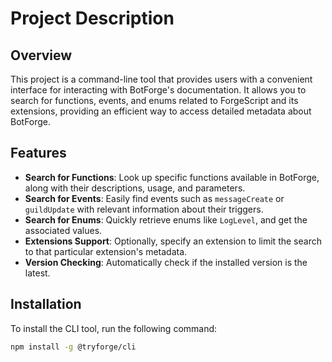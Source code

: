 # Project Description

## Overview

This project is a command-line tool that provides users with a convenient interface for interacting with BotForge's documentation. It allows you to search for functions, events, and enums related to ForgeScript and its extensions, providing an efficient way to access detailed metadata about BotForge.

## Features

- **Search for Functions**: Look up specific functions available in BotForge, along with their descriptions, usage, and parameters.
- **Search for Events**: Easily find events such as `messageCreate` or `guildUpdate` with relevant information about their triggers.
- **Search for Enums**: Quickly retrieve enums like `LogLevel`, and get the associated values.
- **Extensions Support**: Optionally, specify an extension to limit the search to that particular extension's metadata.
- **Version Checking**: Automatically check if the installed version is the latest.

## Installation

To install the CLI tool, run the following command:

```bash
npm install -g @tryforge/cli